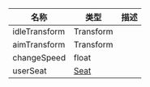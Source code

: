 | 名称 | 类型 | 描述 |
| ----------- | ----------- | ----------- |
| idleTransform | Transform |  |
| aimTransform | Transform |  |
| changeSpeed | float |  |
| userSeat | [Seat](https://github.com/Nevin23333/RavenfieldCommunityResource/tree/cn/Documents/Components/Vehicle/Seat.md) |  |
